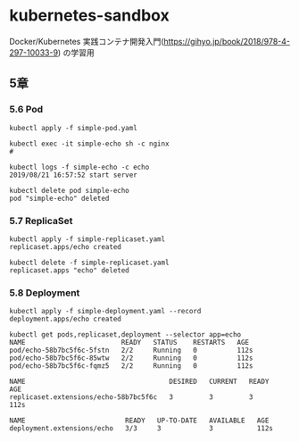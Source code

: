 # kubernetes-sandbox
Docker/Kubernetes 実践コンテナ開発入門(https://gihyo.jp/book/2018/978-4-297-10033-9) の学習用

## 5章
### 5.6 Pod
```
kubectl apply -f simple-pod.yaml
```

```
kubectl exec -it simple-echo sh -c nginx
# 
```

```
kubectl logs -f simple-echo -c echo
2019/08/21 16:57:52 start server
```

```
kubectl delete pod simple-echo
pod "simple-echo" deleted
```

### 5.7 ReplicaSet
```
kubectl apply -f simple-replicaset.yaml 
replicaset.apps/echo created
```

```
kubectl delete -f simple-replicaset.yaml
replicaset.apps "echo" deleted

```

### 5.8 Deployment
```
kubectl apply -f simple-deployment.yaml --record
deployment.apps/echo created
```

```
kubectl get pods,replicaset,deployment --selector app=echo
NAME                        READY   STATUS    RESTARTS   AGE
pod/echo-58b7bc5f6c-5fstn   2/2     Running   0          112s
pod/echo-58b7bc5f6c-85wtw   2/2     Running   0          112s
pod/echo-58b7bc5f6c-fqmz5   2/2     Running   0          112s

NAME                                    DESIRED   CURRENT   READY   AGE
replicaset.extensions/echo-58b7bc5f6c   3         3         3       112s

NAME                         READY   UP-TO-DATE   AVAILABLE   AGE
deployment.extensions/echo   3/3     3            3           112s

```
